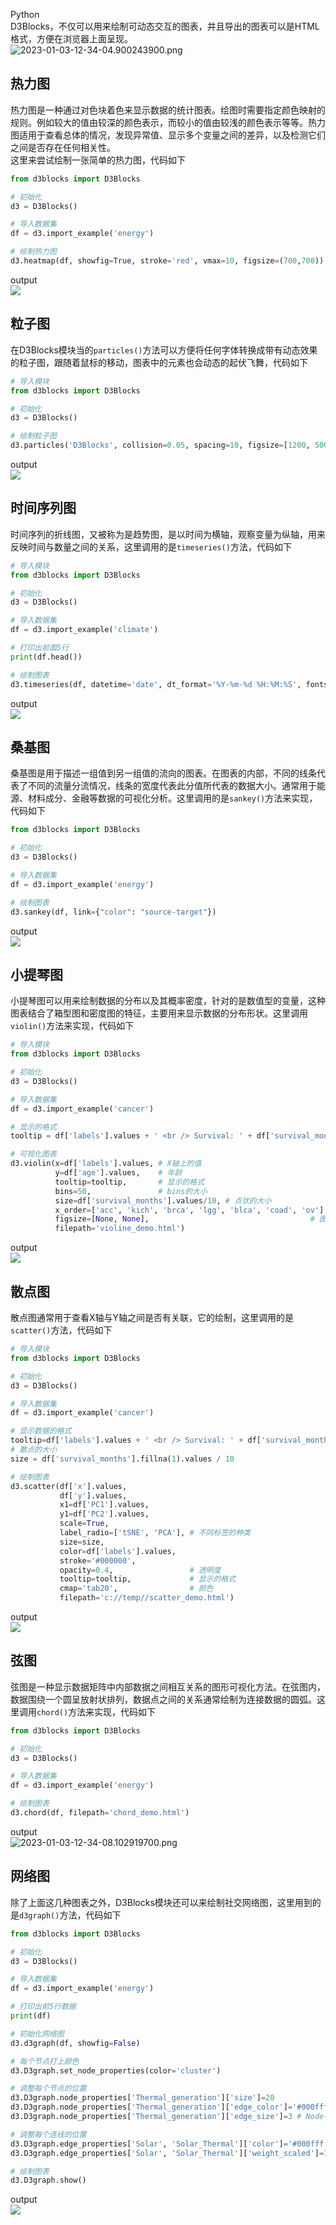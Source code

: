 Python<br />D3Blocks，不仅可以用来绘制可动态交互的图表，并且导出的图表可以是HTML格式，方便在浏览器上面呈现。<br />![2023-01-03-12-34-04.900243900.png](./img/1672720696187-227107d2-b001-4810-8fac-6e245c48fff1.png)
<a name="ahwHQ"></a>
## 热力图
热力图是一种通过对色块着色来显示数据的统计图表。绘图时需要指定颜色映射的规则。例如较大的值由较深的颜色表示，而较小的值由较浅的颜色表示等等。热力图适用于查看总体的情况，发现异常值、显示多个变量之间的差异，以及检测它们之间是否存在任何相关性。<br />这里来尝试绘制一张简单的热力图，代码如下
```python
from d3blocks import D3Blocks

# 初始化
d3 = D3Blocks()

# 导入数据集
df = d3.import_example('energy')

# 绘制热力图
d3.heatmap(df, showfig=True, stroke='red', vmax=10, figsize=(700,700))
```
output<br />![](./img/1672720429101-f16bef4b-0078-472f-a81e-a6c85b494c22.gif)
<a name="alcDj"></a>
## 粒子图
在D3Blocks模块当的`particles()`方法可以方便将任何字体转换成带有动态效果的粒子图，跟随着鼠标的移动，图表中的元素也会动态的起伏飞舞，代码如下
```python
# 导入模块
from d3blocks import D3Blocks

# 初始化
d3 = D3Blocks()

# 绘制粒子图
d3.particles('D3Blocks', collision=0.05, spacing=10, figsize=[1200, 500])
```
output<br />![](./img/1672720429207-47dac688-c592-4946-b772-9407657876bb.gif)
<a name="Nx4et"></a>
## 时间序列图
时间序列的折线图，又被称为是趋势图，是以时间为横轴，观察变量为纵轴，用来反映时间与数量之间的关系，这里调用的是`timeseries()`方法，代码如下
```python
# 导入模块
from d3blocks import D3Blocks

# 初始化
d3 = D3Blocks()

# 导入数据集
df = d3.import_example('climate')

# 打印出前面5行
print(df.head())

# 绘制图表
d3.timeseries(df, datetime='date', dt_format='%Y-%m-%d %H:%M:%S', fontsize=10)
```
output<br />![](./img/1672720429247-9ac32c7d-e809-4153-8f72-7b1d817ad7fe.gif)
<a name="qFZ1Q"></a>
## 桑基图
桑基图是用于描述一组值到另一组值的流向的图表。在图表的内部，不同的线条代表了不同的流量分流情况，线条的宽度代表此分值所代表的数据大小。通常用于能源、材料成分、金融等数据的可视化分析。这里调用的是`sankey()`方法来实现，代码如下
```python
from d3blocks import D3Blocks

# 初始化
d3 = D3Blocks()

# 导入数据集
df = d3.import_example('energy')

# 绘制图表
d3.sankey(df, link={"color": "source-target"})
```
output<br />![](./img/1672720429170-cf065ae2-1a77-4203-a755-84d165de0e95.gif)
<a name="uakrD"></a>
## 小提琴图
小提琴图可以用来绘制数据的分布以及其概率密度，针对的是数值型的变量，这种图表结合了箱型图和密度图的特征，主要用来显示数据的分布形状。这里调用`violin()`方法来实现，代码如下
```python
# 导入模块
from d3blocks import D3Blocks

# 初始化
d3 = D3Blocks()

# 导入数据集
df = d3.import_example('cancer')

# 显示的格式
tooltip = df['labels'].values + ' <br /> Survival: ' + df['survival_months'].astype(str).values

# 可视化图表
d3.violin(x=df['labels'].values, # X轴上的值
          y=df['age'].values,    # 年龄
          tooltip=tooltip,       # 显示的格式
          bins=50,               # bins的大小
          size=df['survival_months'].values/10, # 点状的大小
          x_order=['acc', 'kich', 'brca', 'lgg', 'blca', 'coad', 'ov'], # X轴的上的值
          figsize=[None, None],                                    # 图表的大小
          filepath='violine_demo.html')
```
output<br />![](./img/1672720430045-0bd5f504-ca8f-46bd-8d48-ab1ade2efd62.gif)
<a name="Mj2VQ"></a>
## 散点图
散点图通常用于查看X轴与Y轴之间是否有关联，它的绘制，这里调用的是`scatter()`方法，代码如下
```python
# 导入模块
from d3blocks import D3Blocks

# 初始化
d3 = D3Blocks()

# 导入数据集
df = d3.import_example('cancer')

# 显示数据的格式
tooltip=df['labels'].values + ' <br /> Survival: ' + df['survival_months'].astype(str).str[0:4].values
# 散点的大小
size = df['survival_months'].fillna(1).values / 10

# 绘制图表
d3.scatter(df['x'].values,               
           df['y'].values,            
           x1=df['PC1'].values,         
           y1=df['PC2'].values,         
           scale=True,                  
           label_radio=['tSNE', 'PCA'], # 不同标签的种类
           size=size,                   
           color=df['labels'].values,   
           stroke='#000000',            
           opacity=0.4,                 # 透明度
           tooltip=tooltip,             # 显示的格式
           cmap='tab20',                # 颜色
           filepath='c://temp//scatter_demo.html')
```
output<br />![](./img/1672720430210-89524876-4087-456b-8053-c9a322e9fe62.gif)
<a name="Amjkq"></a>
## 弦图
弦图是一种显示数据矩阵中内部数据之间相互关系的图形可视化方法。在弦图内，数据围绕一个圆呈放射状排列，数据点之间的关系通常绘制为连接数据的圆弧。这里调用`chord()`方法来实现，代码如下
```python
from d3blocks import D3Blocks

# 初始化
d3 = D3Blocks()

# 导入数据集
df = d3.import_example('energy')

# 绘制图表
d3.chord(df, filepath='chord_demo.html')
```
output<br />![2023-01-03-12-34-08.102919700.png](./img/1672720696657-64b2384a-090a-4283-bad3-1f2957cad90d.png)
<a name="R3RRt"></a>
## 网络图
除了上面这几种图表之外，D3Blocks模块还可以来绘制社交网络图，这里用到的是`d3graph()`方法，代码如下
```python
from d3blocks import D3Blocks

# 初始化
d3 = D3Blocks()

# 导入数据集
df = d3.import_example('energy')

# 打印出前5行数据
print(df)

# 初始化网络图
d3.d3graph(df, showfig=False)

# 每个节点打上颜色
d3.D3graph.set_node_properties(color='cluster')

# 调整每个节点的位置
d3.D3graph.node_properties['Thermal_generation']['size']=20
d3.D3graph.node_properties['Thermal_generation']['edge_color']='#000fff' # 蓝色的节点
d3.D3graph.node_properties['Thermal_generation']['edge_size']=3 # Node-edge Size

# 调整每个连线的位置
d3.D3graph.edge_properties['Solar', 'Solar_Thermal']['color']='#000fff'
d3.D3graph.edge_properties['Solar', 'Solar_Thermal']['weight_scaled']=10

# 绘制图表
d3.D3graph.show()
```
output<br />![](./img/1672720431309-5e11656f-a728-4d08-a895-539cb7cd84a4.gif)
